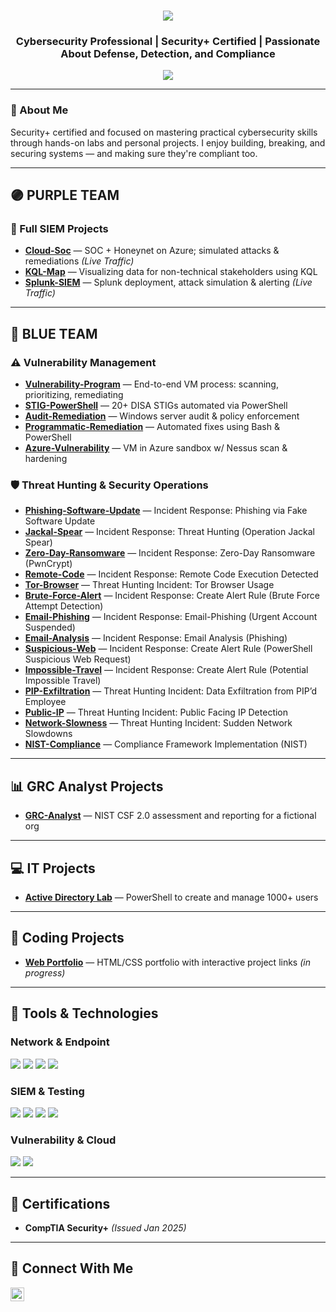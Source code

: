 <h1 align="center">
  <img src="https://readme-typing-svg.herokuapp.com/?font=Righteous&size=35&color=FFA500&center=true&vCenter=true&width=500&height=70&duration=3000&lines=Howdy!+%F0%9F%91%8B;+I'm+Shakiya+Cole!" />
</h1>

<h3 align="center">Cybersecurity Professional | Security+ Certified | Passionate About Defense, Detection, and Compliance</h3>

<div align="center">
  <a href="#"><img src="https://img.shields.io/badge/-LinkedIn-0072b1?&style=for-the-badge&logo=linkedin&logoColor=white" /></a>
</div>

---

### 🔎 About Me
Security+ certified and focused on mastering practical cybersecurity skills through hands-on labs and personal projects. I enjoy building, breaking, and securing systems — and making sure they're compliant too.

---

## 🟣 PURPLE TEAM
### 🎯 Full SIEM Projects
- **[Cloud-Soc](https://github.com/Shakiyac/Cloud-Soc)** — SOC + Honeynet on Azure; simulated attacks & remediations *(Live Traffic)*
- **[KQL-Map](https://github.com/Shakiyac/KQL-Map)** — Visualizing data for non-technical stakeholders using KQL
- **[Splunk-SIEM](https://github.com/Shakiyac/Splunk-SIEM)** — Splunk deployment, attack simulation & alerting *(Live Traffic)*

---

## 🔵 BLUE TEAM
### ⚠️ Vulnerability Management
- **[Vulnerability-Program](https://github.com/Shakiyac/Vulnerability-Program)** — End-to-end VM process: scanning, prioritizing, remediating
- **[STIG-PowerShell](https://github.com/Shakiyac/STIG-PowerShell)** — 20+ DISA STIGs automated via PowerShell
- **[Audit-Remediation](https://github.com/Shakiyac/Audit-Remediation)** — Windows server audit & policy enforcement
- **[Programmatic-Remediation](https://github.com/Shakiyac/Programmatic-Remediation)** — Automated fixes using Bash & PowerShell
- **[Azure-Vulnerability](https://github.com/Shakiyac/Azure-Vulnerability)** — VM in Azure sandbox w/ Nessus scan & hardening

### 🛡️ Threat Hunting & Security Operations
- **[Phishing-Software-Update](https://github.com/Shakiyac/Phishing-Software-Update)** — Incident Response: Phishing via Fake Software Update
- **[Jackal-Spear](https://github.com/Shakiyac/Jackal-Spear)** — Incident Response: Threat Hunting (Operation Jackal Spear)
- **[Zero-Day-Ransomware](https://github.com/Shakiyac/Zero-Day-Ransomware)** — Incident Response: Zero-Day Ransomware (PwnCrypt)
- **[Remote-Code](https://github.com/Shakiyac/Remote-Code)** — Incident Response: Remote Code Execution Detected
- **[Tor-Browser](https://github.com/Shakiyac/Tor-Browser)** — Threat Hunting Incident: Tor Browser Usage
- **[Brute-Force-Alert](https://github.com/Shakiyac/Brute-Force-Alert)** — Incident Response: Create Alert Rule (Brute Force Attempt Detection)
- **[Email-Phishing](https://github.com/Shakiyac/Email-Phishing)** — Incident Response: Email-Phishing (Urgent Account Suspended)
- **[Email-Analysis](https://github.com/Shakiyac/Email-Analysis)** — Incident Response: Email Analysis (Phishing)
- **[Suspicious-Web](https://github.com/Shakiyac/Suspicious-Web)** — Incident Response: Create Alert Rule (PowerShell Suspicious Web Request)
- **[Impossible-Travel](https://github.com/Shakiyac/Impossible-Travel)** — Incident Response: Create Alert Rule (Potential Impossible Travel)
- **[PIP-Exfiltration](https://github.com/Shakiyac/PIP-Exfiltration)** — Threat Hunting Incident: Data Exfiltration from PIP’d Employee
- **[Public-IP](https://github.com/Shakiyac/Public-IP)** — Threat Hunting Incident: Public Facing IP Detection
- **[Network-Slowness](https://github.com/Shakiyac/Network-Slowness)** — Threat Hunting Incident: Sudden Network Slowdowns
- **[NIST-Compliance](https://github.com/Shakiyac/NIST-Compliance)** — Compliance Framework Implementation (NIST)

---

## 📊 GRC Analyst Projects
- **[GRC-Analyst](https://github.com/Shakiyac/GRC-Analyst)** — NIST CSF 2.0 assessment and reporting for a fictional org

---

## 💻 IT Projects
- **[Active Directory Lab](https://github.com/Shakiyac/Active-Directory-Lab)** — PowerShell to create and manage 1000+ users

---

## 🤖 Coding Projects
- **[Web Portfolio](https://github.com/Shakiyac/Web-Portfolio)** — HTML/CSS portfolio with interactive project links *(in progress)*

---

## 🧰 Tools & Technologies
### Network & Endpoint
<div>
  <img src="https://img.shields.io/badge/-Active%20Directory-0078D4?&style=for-the-badge&logo=windows&logoColor=white" />
  <img src="https://img.shields.io/badge/-Wireshark-1679A7?&style=for-the-badge&logo=wireshark&logoColor=white" />
  <img src="https://img.shields.io/badge/-Microsoft_Defender_for_Endpoint-00A4EF?&style=for-the-badge&logo=microsoft&logoColor=white" />
  <img src="https://img.shields.io/badge/-Kali_Linux-557C89?&style=for-the-badge&logo=kalilinux&logoColor=white" />
</div>

### SIEM & Testing
<div>
  <img src="https://img.shields.io/badge/-Splunk-000000?&style=for-the-badge&logo=splunk&logoColor=white" />
  <img src="https://img.shields.io/badge/-Microsoft_Sentinel-00A4EF?&style=for-the-badge&logo=microsoft&logoColor=white" />
  <img src="https://img.shields.io/badge/-PowerShell-2E6DBF?&style=for-the-badge&logo=powershell&logoColor=white" />
  <img src="https://img.shields.io/badge/-Bash-4EAA25?&style=for-the-badge&logo=gnu-bash&logoColor=white" />
</div>

### Vulnerability & Cloud
<div>
  <img src="https://img.shields.io/badge/-Tenable-3E4D88?&style=for-the-badge&logo=tenable&logoColor=white" />
  <img src="https://img.shields.io/badge/-Microsoft_Azure-0078D4?&style=for-the-badge&logo=microsoftazure&logoColor=white" />
</div>

---

## 📜 Certifications
- **CompTIA Security+** *(Issued Jan 2025)*

---

## 🤝 Connect With Me
<a href="#"><img src="https://cdn.jsdelivr.net/npm/simple-icons@v3/icons/linkedin.svg" width="22px" alt="LinkedIn" /></a>
